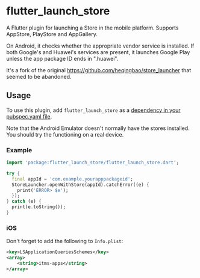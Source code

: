 # flutter_launch_store

A Flutter plugin for launching a Store in the mobile platform. Supports AppStore, PlayStore and AppGallery.

On Android, it checks whether the appropriate vendor service is installed. If both Google's and Huawei's
services are present, it launches Google Play unless the app package ID ends in ".huawei".

It's a fork of the original https://github.com/heqingbao/store_launcher that seemed to be abandoned.

## Usage

To use this plugin, add `flutter_launch_store` as a [dependency in your pubspec.yaml file](https://flutter.dev/platform-plugins/).

Note that the Android Emulator doesn't normally have the stores installed. You should try the functioning on a real device.

### Example

```dart
import 'package:flutter_launch_store/flutter_launch_store.dart';

try {
  final appId = 'com.example.yourapppackageid';
  StoreLauncher.openWithStore(appId).catchError((e) {
    print('ERROR> $e');
  });
} catch (e) {
  print(e.toString());
}
```

### iOS

Don't forget to add the following to `Info.plist`:

```xml
<key>LSApplicationQueriesSchemes</key>
<array>
    <string>itms-apps</string>
</array>
```
